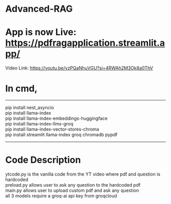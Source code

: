# Advanced-RAG
# App is now Live: https://pdfragapplication.streamlit.app/
Video Link: https://youtu.be/yzPQaNhuVGU?si=4RWAh2M3Ok8a0ThV<br>
# In cmd,
<hr>
pip install nest_asyncio<br>
pip install llama-index<br>
pip install llama-index-embeddings-huggingface<br>
pip install llama-index-llms-groq<br>
pip install llama-index-vector-stores-chroma<br>
pip install streamlit llama-index groq chromadb pypdf<br>
<hr>

# Code Description 
ytcode.py is the vanilla code from the YT video where pdf and question is hardcoded<br>
preload.py allows user to ask any question to the hardcoded pdf<br>
main.py allows user to upload custom pdf and ask any question<br>
all 3 models require a groq-ai api key from groqcloud<br>




